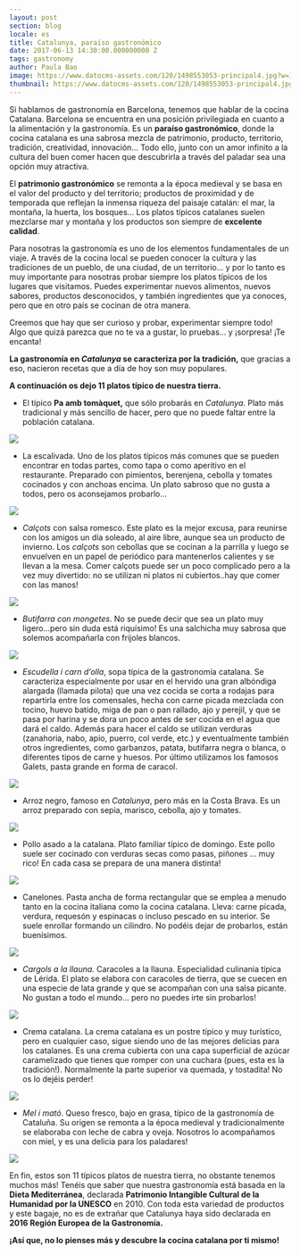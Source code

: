 ```yaml
---
layout: post
section: blog
locale: es
title: Catalunya, paraíso gastronómico
date: 2017-06-13 14:30:00.000000000 Z
tags: gastronomy
author: Paula Bao
image: https://www.datocms-assets.com/120/1498553053-principal4.jpg?w=1024&fm=jpg
thumbnail: https://www.datocms-assets.com/120/1498553053-principal4.jpg?w=105&fm=jpg
---
```


Si hablamos de gastronomía en Barcelona, tenemos que hablar de la cocina Catalana. Barcelona se encuentra en una posición privilegiada en cuanto a la alimentación y la gastronomía. Es un **paraíso gastronómico**, donde la cocina catalana es una sabrosa mezcla de patrimonio, producto, territorio, tradición, creatividad, innovación… Todo ello, junto con un amor infinito a la cultura del buen comer hacen que descubrirla a través del paladar sea una opción muy atractiva.

El **patrimonio gastronómico** se remonta a la época medieval y se basa en el valor del producto y del territorio; productos de proximidad y de temporada que reflejan la inmensa riqueza del paisaje catalán: el mar, la montaña, la huerta, los bosques… Los platos típicos catalanes suelen mezclarse mar y montaña y los productos son siempre de **excelente calidad**.

<!--more-->

Para nosotras la gastronomía es uno de los elementos fundamentales de un viaje. A través de la cocina local se pueden conocer la cultura y las tradiciones de un pueblo, de una ciudad, de un territorio... y por lo tanto es muy importante para nosotras probar siempre los platos típicos de los lugares que visitamos. Puedes experimentar nuevos alimentos, nuevos sabores, productos desconocidos, y también ingredientes que ya conoces, pero que en otro país se cocinan de otra manera. 

Creemos que hay que ser curioso y probar, experimentar siempre todo! Algo que quizá parezca que no te va a gustar, lo pruebas… y ¡sorpresa! ¡Te encanta!

**La gastronomía en *Catalunya* se caracteriza por la tradición,** que gracias a eso, nacieron recetas que a día de hoy son muy populares. 

**A continuación os dejo 11 platos típico de nuestra tierra.**

- El típico **Pa amb tomàquet,** que sólo probarás en *Catalunya*. Plato más tradicional y más sencillo de hacer, pero que no puede faltar entre la población catalana. 

![](https://www.datocms-assets.com/120/1499182163-1paambtomaquet.jpg)

- La escalivada. Uno de los platos típicos más comunes que se pueden encontrar en todas partes, como tapa o como aperitivo en el restaurante. Preparado con pimientos, berenjena, cebolla y tomates cocinados y con anchoas encima. Un plato sabroso que no gusta a todos, pero os aconsejamos probarlo…

![](https://www.datocms-assets.com/120/1499182163-2escalivada.png)

- *Calçots* con salsa romesco. Este plato es la mejor excusa, para reunirse con los amigos un día soleado, al aire libre, aunque sea un producto de invierno. Los *calçots* son cebollas que se cocinan a la parrilla y luego se envuelven en un papel de periódico para mantenerlos calientes y se llevan a la mesa. Comer calçots puede ser un poco complicado pero a la vez muy divertido: no se utilizan ni platos ni cubiertos..hay que comer con las manos! 

![](https://www.datocms-assets.com/120/1499182451-3calcots.jpg)

- *Butifarra con mongetes*. No se puede decir que sea un plato muy ligero…pero sin duda está riquísimo! Es una salchicha muy sabrosa que solemos acompañarla con frijoles blancos. 

![](https://www.datocms-assets.com/120/1499182163-4botifarraambmongetes.jpg)

- *Escudella i carn d’olla*, sopa típica de la gastronomía catalana. Se caracteriza especialmente por usar en el hervido una gran albóndiga alargada (llamada pilota) que una vez cocida se corta a rodajas para repartirla entre los comensales, hecha con carne picada mezclada con tocino, huevo batido, miga de pan o pan rallado, ajo y perejil, y que se pasa por harina y se dora un poco antes de ser cocida en el agua que dará el caldo. Además para hacer el caldo se utilizan verduras (zanahoria, nabo, apio, puerro, col verde, etc.) y eventualmente también otros ingredientes, como garbanzos, patata, butifarra negra o blanca, o diferentes tipos de carne y huesos. Por último utilizamos los famosos Galets, pasta grande en forma de caracol. 

![](https://www.datocms-assets.com/120/1499182163-5escudella.jpg)

- Arroz negro, famoso en *Catalunya*, pero más en la Costa Brava. Es un arroz preparado con sepia, marisco, cebolla, ajo y tomates.

![](https://www.datocms-assets.com/120/1499182163-6arroznegro.jpg)

- Pollo asado a la catalana. Plato familiar típico de domingo.  Este pollo suele ser cocinado con verduras secas como pasas, piñones … muy rico! En cada casa se prepara de una manera distinta!

![](https://www.datocms-assets.com/120/1499182163-7polloalacatalana.jpg)

- Canelones. Pasta ancha de forma rectangular que se emplea a menudo tanto en la cocina italiana como la cocina catalana. Lleva: carne picada, verdura, requesón y espinacas o incluso pescado en su interior. Se suele enrollar formando un cilindro. No podéis dejar de probarlos, están buenísimos. 

![](https://www.datocms-assets.com/120/1499182163-8canelones.jpg)

- *Cargols a la llauna.* Caracoles a la llauna. Especialidad culinania típica de Lérida. El plato se elabora con caracoles de tierra, que se cuecen en una especie de lata grande y que se acompañan con una salsa picante. No gustan a todo el mundo... pero no puedes irte sin probarlos!

![](https://www.datocms-assets.com/120/1499182163-9cargolsalallauna.jpg)

- Crema catalana. La crema catalana es un postre típico y muy turístico, pero en cualquier caso, sigue siendo uno de las mejores delicias para los catalanes. Es una crema cubierta con una capa superficial de azúcar caramelizado que tienes que romper con una cuchara (pues, esta es la tradición!). Normalmente la parte superior va quemada, y tostadita! No os lo dejéis perder!

![](https://www.datocms-assets.com/120/1499182163-10cremacatalana.jpg)

- *Mel i mató*. Queso fresco, bajo en grasa, típico de la gastronomía de Cataluña. Su origen se remonta a la época medieval y tradicionalmente se elaboraba con leche de cabra y oveja. Nosotros lo acompañamos con miel, y es una delicia para los paladares!

![](https://www.datocms-assets.com/120/1499182163-11melimato.png)

En fin, estos son 11 típicos platos de nuestra tierra, no obstante tenemos muchos más! Tenéis que saber que nuestra gastronomía está basada en la **Dieta Mediterránea**, declarada **Patrimonio Intangible Cultural de la Humanidad por la UNESCO** en 2010. Con toda esta variedad de productos y este bagaje, no es de extrañar que Catalunya haya sido declarada en **2016 Región Europea de la Gastronomía.**

**¡Así que, no lo pienses más y descubre la cocina catalana por ti mismo!**
